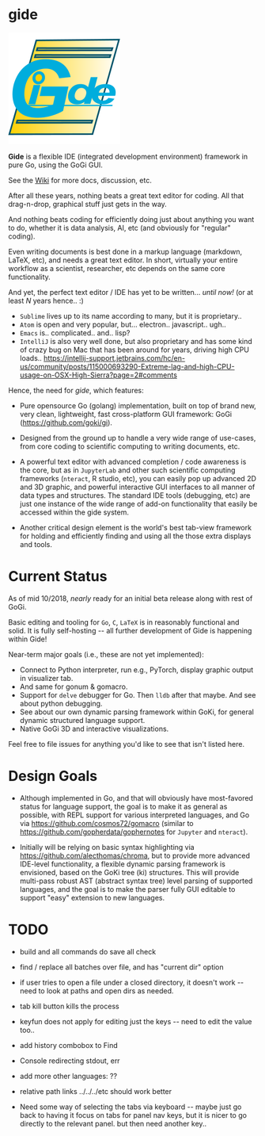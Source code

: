 # gide

![alt tag](logo/gide_icon.png)

**Gide** is a flexible IDE (integrated development environment) framework in pure Go, using the GoGi GUI.

See the [Wiki](https://github.com/goki/gide/wiki) for more docs, discussion, etc.

After all these years, nothing beats a great text editor for coding.  All that drag-n-drop, graphical stuff just gets in the way.

And nothing beats coding for efficiently doing just about anything you want to do, whether it is data analysis, AI, etc (and obviously for "regular" coding).

Even writing documents is best done in a markup language (markdown, LaTeX, etc), and needs a great text editor.  In short, virtually your entire workflow as a scientist, researcher, etc depends on the same core functionality.

And yet, the perfect text editor / IDE has yet to be written... *until now!* (or at least *N* years hence.. :)

* `Sublime` lives up to its name according to many, but it is proprietary..
* `Atom` is open and very popular, but... electron.. javascript.. ugh..
* `Emacs` is.. complicated.. and.. lisp?
* `IntelliJ` is also very well done, but also proprietary and has some kind of crazy bug on Mac that has been around for years, driving high CPU loads.. https://intellij-support.jetbrains.com/hc/en-us/community/posts/115000693290-Extreme-lag-and-high-CPU-usage-on-OSX-High-Sierra?page=2#comments

Hence, the need for *gide*, which features:

* Pure opensource Go (golang) implementation, built on top of brand new, very clean, lightweight, fast cross-platform GUI framework: GoGi (https://github.com/goki/gi).

* Designed from the ground up to handle a very wide range of use-cases, from core coding to scientific computing to writing documents, etc.

* A powerful text editor with advanced completion / code awareness is the core, but as in `JupyterLab` and other such scientific computing frameworks (`nteract`, R studio, etc), you can easily pop up advanced 2D and 3D graphic, and powerful interactive GUI interfaces to all manner of data types and structures.  The standard IDE tools (debugging, etc) are just one instance of the wide range of add-on functionality that easily be accessed within the gide system.

* Another critical design element is the world's best tab-view framework for holding and efficiently finding and using all the those extra displays and tools.

# Current Status

As of mid 10/2018, *nearly* ready for an initial beta release along with rest of GoGi.

Basic editing and tooling for `Go`, `C`, `LaTeX` is in reasonably functional and solid.  It is fully self-hosting -- all further development of Gide is happening within Gide!

Near-term major goals (i.e., these are not yet implemented):
* Connect to Python interpreter, run e.g., PyTorch, display graphic output in visualizer tab.
* And same for gonum & gomacro.
* Support for `delve` debugger for Go.  Then `lldb` after that maybe.  And see about python debugging.
* See about our own dynamic parsing framework within GoKi, for general dynamic structured language support.
* Native GoGi 3D and interactive visualizations.

Feel free to file issues for anything you'd like to see that isn't listed here.

# Design Goals

* Although implemented in Go, and that will obviously have most-favored status for language support, the goal is to make it as general as possible, with REPL support for various interpreted languages, and Go via https://github.com/cosmos72/gomacro (similar to https://github.com/gopherdata/gophernotes for `Jupyter` and `nteract`).

* Initially will be relying on basic syntax highlighting via https://github.com/alecthomas/chroma, but to provide more advanced IDE-level functionality, a flexible dynamic parsing framework is envisioned, based on the GoKi tree (ki) structures.  This will provide multi-pass robust AST (abstract syntax tree) level parsing of supported languages, and the goal is to make the parser fully GUI editable to support "easy" extension to new languages.

# TODO

* build and all commands do save all check

* find / replace all batches over file, and has "current dir" option

* if user tries to open a file under a closed directory, it doesn't work
-- need to look at paths and open dirs as needed.

* tab kill button kills the process

* keyfun does not apply for editing just the keys -- need to edit the value too..

* add history combobox to Find

* Console redirecting stdout, err

* add more other languages: ??

* relative path links ../../../etc should work better

* Need some way of selecting the tabs via keyboard -- maybe just go back to having it focus on tabs for panel nav keys, but it is nicer to go directly to the relevant panel.  but then need another key..



